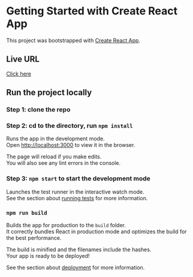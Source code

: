 # Getting Started with Create React App

This project was bootstrapped with [Create React App](https://github.com/facebook/create-react-app).

## Live URL 

[Click here](https://nimble-phoenix-bb17c9.netlify.app/)

## Run the project locally

### Step 1: clone the repo

### Step 2: cd to the directory, run `npm install`

Runs the app in the development mode.\
Open [http://localhost:3000](http://localhost:3000) to view it in the browser.

The page will reload if you make edits.\
You will also see any lint errors in the console.

### Step 3: `npm start` to start the development mode

Launches the test runner in the interactive watch mode.\
See the section about [running tests](https://facebook.github.io/create-react-app/docs/running-tests) for more information.

### `npm run build`

Builds the app for production to the `build` folder.\
It correctly bundles React in production mode and optimizes the build for the best performance.

The build is minified and the filenames include the hashes.\
Your app is ready to be deployed!

See the section about [deployment](https://facebook.github.io/create-react-app/docs/deployment) for more information.
